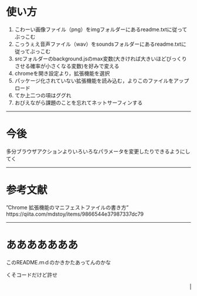 
<h1>使い方</h1>
<ol>
  <li>こわーい画像ファイル（png）をimgフォルダーにあるreadme.txtに従ってぶっこむ</li>
  <li>こっうぇえ音声ファイル（wav）をsoundsフォルダーにあるreadme.txtに従ってぶっこむ</li>
  <li>srcフォルダーのbackground.jsのmax変数(大きければ大きいほどびっくりさせる確率が小さくなる変数)を好みで変える</li>
  <li>chromeを開き設定より，拡張機能を選択</li>
  <li>パッケージ化されていない拡張機能を読み込む，よりこのファイルをアップロード</li>
  <li>てか上二つの項はググれ</li>
  <li>おびえながら課題のことを忘れてネットサーフィンする</li>
</ol>
<hr>
<h1>今後</h1>
<p>多分ブラウザアクションよりいろいろなパラメータを変更したりできるようにしてく</p>
<hr>
<h1>参考文献</h1>
<p>”Chrome 拡張機能のマニフェストファイルの書き方” https://qiita.com/mdstoy/items/9866544e37987337dc79</p>
<hr>
<h1>あああああああ</h1>
<p>このREADME.ｍｄのかきかたあってんのかな</p>
<p>くそコードだけど許せ</p>
<marquee>💩</marquee>
